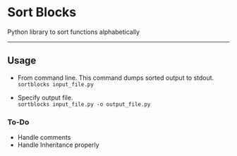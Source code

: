 # Sort Blocks

Python library to sort functions alphabetically

------------

## Usage

* From command line. This command dumps sorted output to stdout.    
```sortblocks input_file.py```
  
* Specify output file.     
```sortblocks input_file.py -o output_file.py```


### To-Do

- Handle comments
- Handle Inheritance properly
